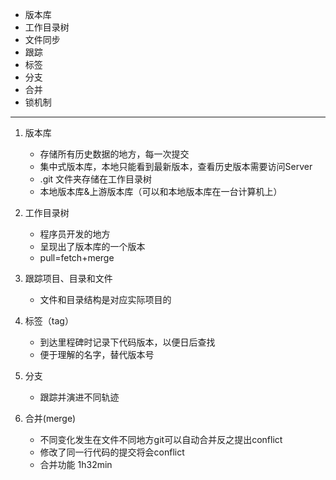 - 版本库
- 工作目录树
- 文件同步
- 跟踪
- 标签
- 分支
- 合并
- 锁机制
-----------
1. 版本库
    - 存储所有历史数据的地方，每一次提交
    - 集中式版本库，本地只能看到最新版本，查看历史版本需要访问Server
    - .git 文件夹存储在工作目录树
    - 本地版本库&上游版本库（可以和本地版本库在一台计算机上）
    
2. 工作目录树
    - 程序员开发的地方
    - 呈现出了版本库的一个版本
    - pull=fetch+merge
3. 跟踪项目、目录和文件
    - 文件和目录结构是对应实际项目的
4. 标签（tag）
    - 到达里程碑时记录下代码版本，以便日后查找
    - 便于理解的名字，替代版本号
5. 分支
    - 跟踪并演进不同轨迹
6. 合并(merge)
    - 不同变化发生在文件不同地方git可以自动合并反之提出conflict
    - 修改了同一行代码的提交将会conflict
    - 合并功能 
1h32min